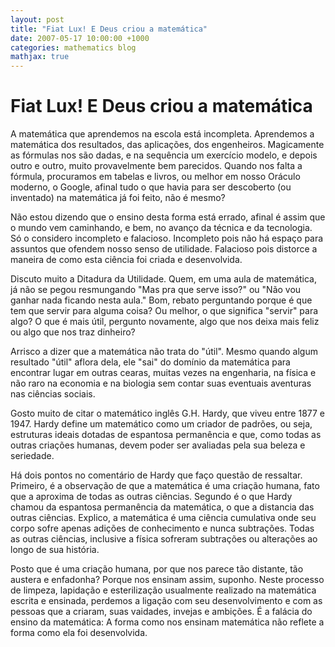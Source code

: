 ```yaml
---
layout: post
title: "Fiat Lux! E Deus criou a matemática"
date: 2007-05-17 10:00:00 +1000
categories: mathematics blog
mathjax: true
---
```


# Fiat Lux! E Deus criou a matemática

A matemática que aprendemos na escola está incompleta. Aprendemos a matemática dos resultados, das aplicações, dos engenheiros. Magicamente as fórmulas nos são dadas, e na sequência um exercício modelo, e depois outro e outro, muito provavelmente bem parecidos. Quando nos falta a fórmula, procuramos em tabelas e livros, ou melhor em nosso Oráculo moderno, o Google, afinal tudo o que havia para ser descoberto (ou inventado) na matemática já foi feito, não é mesmo?

Não estou dizendo que o ensino desta forma está errado, afinal é assim que o mundo vem caminhando, e bem, no avanço da técnica e da tecnologia. Só o considero incompleto e falacioso. Incompleto pois não há espaço para assuntos que ofendem nosso senso de utilidade. Falacioso pois distorce a maneira de como esta ciência foi criada e desenvolvida.

Discuto muito a Ditadura da Utilidade. Quem, em uma aula de matemática, já não se pegou resmungando "Mas pra que serve isso?" ou "Não vou ganhar nada ficando nesta aula." Bom, rebato perguntando porque é que tem que servir para alguma coisa? Ou melhor, o que significa "servir" para algo? O que é mais útil, pergunto novamente, algo que nos deixa mais feliz ou algo que nos traz dinheiro?

Arrisco a dizer que a matemática não trata do "útil". Mesmo quando algum resultado "útil" aflora dela, ele "sai" do domínio da matemática para encontrar lugar em outras cearas, muitas vezes na engenharia, na física e não raro na economia e na biologia sem contar suas eventuais aventuras nas ciências sociais.

Gosto muito de citar o matemático inglês G.H. Hardy, que viveu entre 1877 e 1947. Hardy define um matemático como um criador de padrões, ou seja, estruturas ideais dotadas de espantosa permanência e que, como todas as outras criações humanas, devem poder ser avaliadas pela sua beleza e seriedade.

Há dois pontos no comentário de Hardy que faço questão de ressaltar. Primeiro, é a observação de que a matemática é uma criação humana, fato que a aproxima de todas as outras ciências. Segundo é o que Hardy chamou da espantosa permanência da matemática, o que a distancia das outras ciências. Explico, a matemática é uma ciência cumulativa onde seu corpo sofre apenas adições de conhecimento e nunca subtrações. Todas as outras ciências, inclusive a física sofreram subtrações ou alterações ao longo de sua história.

Posto que é uma criação humana, por que nos parece tão distante, tão austera e enfadonha? Porque nos ensinam assim, suponho. Neste processo de limpeza, lapidação e esterilização usualmente realizado na matemática escrita e ensinada, perdemos a ligação com seu desenvolvimento e com as pessoas que a criaram, suas vaidades, invejas e ambições. É a falácia do ensino da matemática: A forma como nos ensinam matemática não reflete a forma como ela foi desenvolvida.


